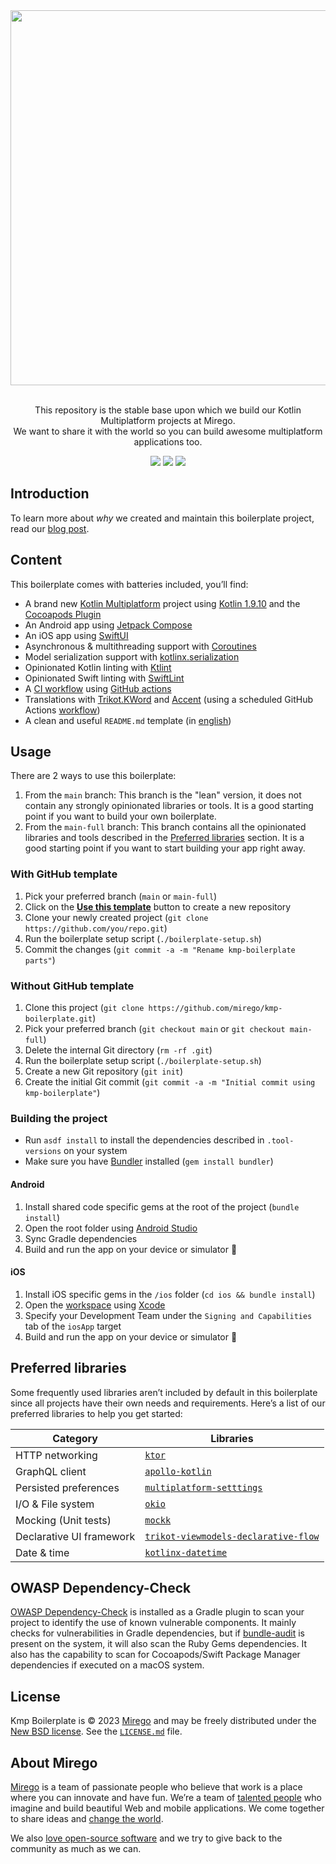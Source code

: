 <div align="center">
  <img src="https://user-images.githubusercontent.com/5982196/202266973-6cec2e9e-627d-4a97-a664-eef04d1e07d3.png" width="600" />
  <p><br />This repository is the stable base upon which we build our Kotlin Multiplatform projects at Mirego.<br />We want to share it with the world so you can build awesome multiplatform applications too.</p>
  <a href="https://github.com/mirego/kmp-boilerplate/actions/workflows/ci.yml"><img src="https://github.com/mirego/kmp-boilerplate/actions/workflows/ci.yaml/badge.svg"/></a>
  <a href="https://kotlinlang.org/"><img src="https://img.shields.io/badge/kotlin-1.9.10-blue.svg?logo=kotlin"/></a>
  <a href="https://opensource.org/licenses/BSD-3-Clause"><img src="https://img.shields.io/badge/License-BSD_3--Clause-blue.svg"/></a>
</div>

## Introduction

To learn more about _why_ we created and maintain this boilerplate project, read
our [blog post](https://shift.mirego.com/en/boilerplate-projects).

## Content

This boilerplate comes with batteries included, you’ll find:

- A brand new [Kotlin Multiplatform](https://kotlinlang.org/docs/multiplatform.html) project using
  [Kotlin 1.9.10](https://github.com/JetBrains/kotlin/releases/tag/v1.9.10) and
  the [Cocoapods Plugin](https://kotlinlang.org/docs/native-cocoapods.html)
- An Android app using [Jetpack Compose](https://developer.android.com/jetpack/compose)
- An iOS app using [SwiftUI](https://developer.apple.com/xcode/swiftui)
- Asynchronous & multithreading support
  with [Coroutines](https://kotlinlang.org/docs/coroutines-overview.html)
- Model serialization support
  with [kotlinx.serialization](https://github.com/Kotlin/kotlinx.serialization)
- Opinionated Kotlin linting with [Ktlint](https://github.com/pinterest/ktlint)
- Opinionated Swift linting with [SwiftLint](https://github.com/realm/SwiftLint)
- A [CI workflow](.github/workflows/ci.yaml)
  using [GitHub actions](https://docs.github.com/en/actions)
- Translations with [Trikot.KWord](https://github.com/mirego/trikot/tree/master/trikot-kword)
  and [Accent](https://www.accent.reviews) (using a scheduled GitHub
  Actions [workflow](./.github/workflows/accent.yaml))
- A clean and useful `README.md` template (in [english](./BOILERPLATE_README.md))

## Usage

There are 2 ways to use this boilerplate:
1. From the `main` branch: This branch is the "lean" version, it does not contain any strongly opinionated
   libraries or tools. It is a good starting point if you want to build your own boilerplate.
2. From the `main-full` branch: This branch contains all the opinionated libraries and tools
   described in the [Preferred libraries](#preferred-libraries) section. It is a good starting
   point if you want to start building your app right away.

### With GitHub template

1. Pick your preferred branch (`main` or `main-full`)
2. Click on the [**Use this template**](https://github.com/mirego/kmp-boilerplate/generate)
   button to create a new repository
3. Clone your newly created project (`git clone https://github.com/you/repo.git`)
4. Run the boilerplate setup script (`./boilerplate-setup.sh`)
5. Commit the changes (`git commit -a -m "Rename kmp-boilerplate parts"`)

### Without GitHub template

1. Clone this project (`git clone https://github.com/mirego/kmp-boilerplate.git`)
2. Pick your preferred branch (`git checkout main` or `git checkout main-full`)
3. Delete the internal Git directory (`rm -rf .git`)
4. Run the boilerplate setup script (`./boilerplate-setup.sh`)
5. Create a new Git repository (`git init`)
6. Create the initial Git commit (`git commit -a -m "Initial commit using kmp-boilerplate"`)

### Building the project

* Run `asdf install` to install the dependencies described in `.tool-versions` on your system
* Make sure you have [Bundler](https://rubygems.org/gems/bundler) installed (`gem install bundler`)

#### Android

1. Install shared code specific gems at the root of the project (`bundle install`)
2. Open the root folder using [Android Studio](https://developer.android.com/studio)
3. Sync Gradle dependencies
4. Build and run the app on your device or simulator 🚀

#### iOS

1. Install iOS specific gems in the `/ios` folder (`cd ios && bundle install`)
2. Open the [workspace](./ios/iosApp.xcworkspace) using [Xcode](https://developer.apple.com/xcode/)
3. Specify your Development Team under the `Signing and Capabilities` tab of the `iosApp` target
4. Build and run the app on your device or simulator 🚀

## Preferred libraries

Some frequently used libraries aren’t included by default in this boilerplate since all projects
have their own needs and requirements. Here’s a list of our preferred libraries to help you get
started:

| Category                 | Libraries                                                                                                               |
|--------------------------|-------------------------------------------------------------------------------------------------------------------------|
| HTTP networking          | [`ktor`](https://ktor.io/)                                                                                              |
| GraphQL client           | [`apollo-kotlin`](https://www.apollographql.com/docs/kotlin/)                                                           |
| Persisted preferences    | [`multiplatform-setttings`](https://github.com/russhwolf/multiplatform-settings)                                        |
| I/O & File system        | [`okio`](https://square.github.io/okio/multiplatform/)                                                                  |
| Mocking (Unit tests)     | [`mockk`](https://mockk.io/)                                                                                            |
| Declarative UI framework | [`trikot-viewmodels-declarative-flow`](https://github.com/mirego/trikot/tree/master/trikot-viewmodels-declarative-flow) |
| Date & time              | [`kotlinx-datetime`](https://github.com/Kotlin/kotlinx-datetime)                                                        |

## OWASP Dependency-Check

[OWASP Dependency-Check](http://jeremylong.github.io/DependencyCheck/index.html) is installed as a Gradle plugin to scan your project to identify the use of known vulnerable components. It mainly checks for vulnerabilities in Gradle dependencies, but if [bundle-audit](https://github.com/rubysec/bundler-audit) is present on the system, it will also scan the Ruby Gems dependencies. It also has the capability to scan for Cocoapods/Swift Package Manager dependencies if executed on a macOS system.

## License

Kmp Boilerplate is © 2023 [Mirego](https://www.mirego.com) and may be freely distributed under
the [New BSD license](http://opensource.org/licenses/BSD-3-Clause). See
the [`LICENSE.md`](https://github.com/mirego/kmp-boilerplate/blob/master/LICENSE.md) file.

## About Mirego

[Mirego](https://www.mirego.com) is a team of passionate people who believe that work is a place
where you can innovate and have fun. We’re a team of [talented people](https://life.mirego.com) who
imagine and build beautiful Web and mobile applications. We come together to share ideas
and [change the world](http://www.mirego.org).

We also [love open-source software](https://open.mirego.com) and we try to give back to the
community as much as we can.
